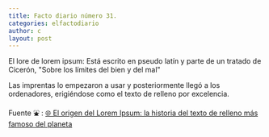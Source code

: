 ```yaml
---
title: Facto diario número 31.
categories: elfactodiario
author: c
layout: post
---
```

El lore de lorem ipsum:
Está escrito en pseudo latín y parte de un tratado de Cicerón, "Sobre los límites del bien y del mal"

Las imprentas lo empezaron a usar y posteriormente llegó a los ordenadores, erigiéndose como el texto de relleno por excelencia.

Fuente ⛲ :
[🌐 El origen del Lorem Ipsum: la historia del texto de relleno más famoso del planeta](https://www.elconfidencial.com/alma-corazon-vida/2022-02-01/lorem-ipsum-idioma-inventado-curiosidades_3367919/)
